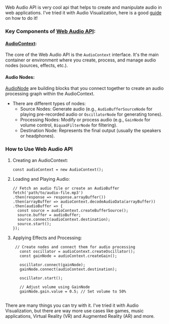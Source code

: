 Web Audio API is very cool api that helps to create and manipulate audio in web applications. I've tried it with Audio Visualization, here is a good [guide](https://developer.mozilla.org/en-US/docs/Web/API/Web_Audio_API/Visualizations_with_Web_Audio_API) on how to do it!

### Key Components of [Web Audio API](https://developer.mozilla.org/en-US/docs/Web/API/Web_Audio_API):
#### [AudioContext](https://developer.mozilla.org/en-US/docs/Web/API/AudioContext):

The core of the Web Audio API is the `AudioContext` interface.
It's the main container or environment where you create, process, and manage audio nodes (sources, effects, etc.).

#### Audio Nodes:

[AudioNode](https://developer.mozilla.org/en-US/docs/Web/API/AudioNode) are building blocks that you connect together to create an audio processing graph within the AudioContext.

* There are different types of nodes:
  * Source Nodes: Generate audio (e.g., `AudioBufferSourceNode` for playing pre-recorded audio or `OscillatorNode` for generating tones).
  * Processing Nodes: Modify or process audio (e.g., `GainNode` for volume control, `BiquadFilterNode` for filtering).
  * Destination Node: Represents the final output (usually the speakers or headphones).

 ### How to Use Web Audio API

1. Creating an AudioContext:
   
    ```
    const audioContext = new AudioContext();
    ```
 2. Loading and Playing Audio:

    ```
    // Fetch an audio file or create an AudioBuffer
    fetch('path/to/audio-file.mp3')
    .then(response => response.arrayBuffer())
    .then(arrayBuffer => audioContext.decodeAudioData(arrayBuffer))
    .then(audioBuffer => {
      const source = audioContext.createBufferSource();
      source.buffer = audioBuffer;
      source.connect(audioContext.destination);
      source.start();
    });
    ```
3. Applying Effects and Processing:

   ```
    // Create nodes and connect them for audio processing
      const oscillator = audioContext.createOscillator();
      const gainNode = audioContext.createGain();
      
      oscillator.connect(gainNode);
      gainNode.connect(audioContext.destination);
      
      oscillator.start();
      
      // Adjust volume using GainNode
      gainNode.gain.value = 0.5; // Set volume to 50%


   ```
    
There are many things you can try with it. 
I've tried it with Audio Visualization, but there are way more use cases like games, music applications, Virtual Reality (VR) and Augmented Reality (AR) and more.
